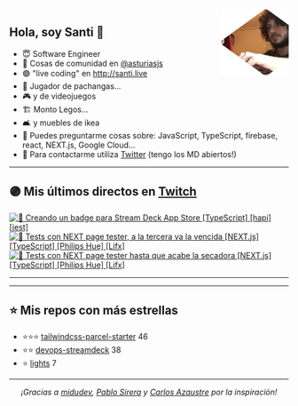 <img height="120" align="right" src="./.github/avatar.png" />

## Hola, soy Santi 🚀

- 😇 Software Engineer
- 📅 Cosas de comunidad en [@asturiasjs](https://twitter.com/asturiasjs)
- 🟣 "live coding" en http://santi.live 
- 🏀 Jugador de pachangas...
- 🎮 y de videojuegos 
- 🏗 Monto Legos...
- 🛋 y muebles de ikea 
- 🤔 Puedes preguntarme cosas sobre: JavaScript, TypeScript, firebase, react, NEXT.js, Google Cloud...
- 📝 Para contactarme utiliza [Twitter](https://twitter.com/SantiMA10) (tengo los MD abiertos!)

---

## 🟣 Mis últimos directos en [Twitch](http://santi.live)

<a href='https://www.twitch.tv/videos/998181257' target='_blank'>
<img width='30%' src='https://static-cdn.jtvnw.net/cf_vods/d2nvs31859zcd8/4d0ffd903a5f9629080c_santima10_42407961630_1619204087/thumb/thumb0-320x180.jpg' alt='🚩 Creando un badge para Stream Deck App Store [TypeScript] [hapi] [jest] ' />
</a><a href='https://www.twitch.tv/videos/991013095' target='_blank'>
<img width='30%' src='https://static-cdn.jtvnw.net/cf_vods/dgeft87wbj63p/4758014b22686ec463a0_santima10_41797515932_1618680336/thumb/thumb0-320x180.jpg' alt='🧪 Tests con NEXT page tester, a la tercera va la vencida [NEXT.js] [TypeScript] [Philips Hue] [Lifx]' />
</a><a href='https://www.twitch.tv/videos/990647476' target='_blank'>
<img width='30%' src='https://static-cdn.jtvnw.net/cf_vods/dgeft87wbj63p/5b096cbe9670e7076708_santima10_41793501196_1618651448/thumb/thumb0-320x180.jpg' alt='🧪 Tests con NEXT page tester hasta que acabe la secadora [NEXT.js] [TypeScript] [Philips Hue] [Lifx]' />
</a>

---

---

## ⭐️ Mis repos con más estrellas

- ⭐️⭐️⭐️ [tailwindcss-parcel-starter](https://github.com/SantiMA10/tailwindcss-parcel-starter) 46
- ⭐️⭐️ [devops-streamdeck](https://github.com/SantiMA10/devops-streamdeck) 38
- ⭐️ [lights](https://github.com/streamdevs/lights) 7

---

<p align="center">
<i>¡Gracias a <a href="https://github.com/midudev" target="_blank"> midudev</a>, <a href="https://github.com/pablosirera" taget="_blank">Pablo Sirera</a> y <a href="https://github.com/carlosazaustre" target="_blank">Carlos Azaustre</a> por la inspiración!</i>
</p>
